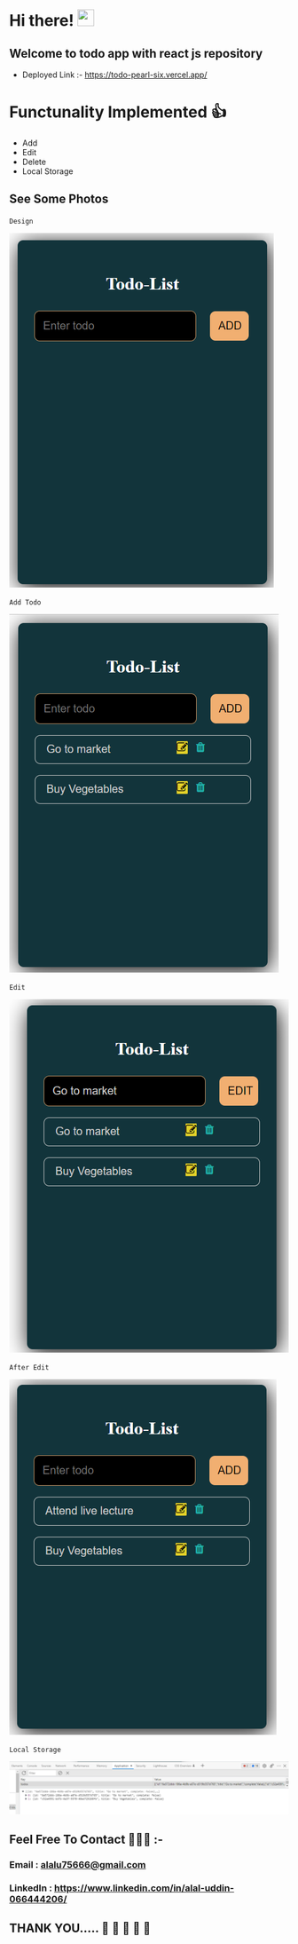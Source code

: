 # Hi there! <img src="https://raw.githubusercontent.com/MartinHeinz/MartinHeinz/master/wave.gif" width="30px" height="30px">

## Welcome to todo app with react js repository
  - Deployed Link :- https://todo-pearl-six.vercel.app/

  # Functunality Implemented 👍
   - Add
   - Edit
   - Delete
   - Local Storage

## See Some Photos

`Design`

![](./src/TodoComponents/home.png)


`Add Todo`

![](./src/TodoComponents/Todo.png)



`Edit`

![](./src/TodoComponents/Edit.png)




`After Edit`

![](./src/TodoComponents/After%20Edit.png)




`Local Storage`

![](./src/TodoComponents/LocalStorage.png)



 ## Feel Free To Contact 🧑‍🤝‍🧑 :- 
   
  ### Email : alalu75666@gmail.com
  ### LinkedIn : https://www.linkedin.com/in/alal-uddin-066444206/

  ## THANK YOU..... 🤗 🤗 🤗 🤗 🤗 
  